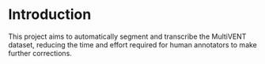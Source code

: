 # Introduction
This project aims to automatically segment and transcribe the MultiVENT dataset, reducing the time and effort required for human annotators to make further corrections.
